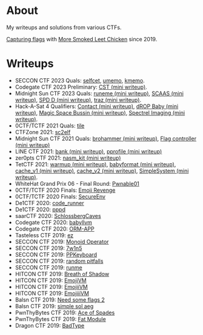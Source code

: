 # About

My writeups and solutions from various CTFs.

[Capturing flags](https://ctftime.org/user/65395) with [More Smoked Leet
Chicken](https://ctftime.org/team/1005) since 2019.

# Writeups

* SECCON CTF 2023 Quals: [selfcet](2023.09.16-SECCON_CTF_2023_Quals/selfcet),
  [umemo](2023.09.16-SECCON_CTF_2023_Quals/umemo),
  [kmemo](2023.09.16-SECCON_CTF_2023_Quals/kmemo).
* Codegate CTF 2023 Preliminary:
  [CST (mini writeup)](2023.06.17-Codegate_CTF_2023_Preliminary/CST).
* Midnight Sun CTF 2023 Quals:
  [runeme (mini writeup)](2023.04.08-Midnight_Sun_CTF_2023_Quals/runeme),
  [SCAAS (mini writeup)](2023.04.08-Midnight_Sun_CTF_2023_Quals/SCAAS),
  [SPD D (mini writeup)](2023.04.08-Midnight_Sun_CTF_2023_Quals/SPD%20D),
  [traz (mini writeup)](2023.04.08-Midnight_Sun_CTF_2023_Quals/traz).
* Hack-A-Sat 4 Qualifiers:
  [Contact (mini writeup)](2023.04.01-Hack-A-Sat_4_Qualifiers/Contact),
  [dROP Baby (mini writeup)](2023.04.01-Hack-A-Sat_4_Qualifiers/dROP%20Baby),
  [Magic Space Bussin (mini writeup)](2023.04.01-Hack-A-Sat_4_Qualifiers/Magic%20Space%20Bussin),
  [Spectrel Imaging (mini writeup)](2023.04.01-Hack-A-Sat_4_Qualifiers/Spectrel%20Imaging).
* 0CTF/TCTF 2021 Quals: [tile](2021.07.03_0CTF_TCTF_2021_Quals/tile)
* CTFZone 2021: [sc2elf](2021.06.26-CTFZone_2021/sc2elf)
* Midnight Sun CTF 2021 Quals: [brohammer (mini writeup)](
  2021.04.09-Midnight_Sun_CTF_2021_Quals/brohammer), [Flag controller (mini
  writeup)](2021.04.09-Midnight_Sun_CTF_2021_Quals/Flag%20controller)
* LINE CTF 2021: [bank (mini writeup)](2021.03.20-LINE_CTF_2021/bank),
  [pprofile (mini writeup)](2021.03.20-LINE_CTF_2021/pprofile)
* zer0pts CTF 2021: [nasm_kit (mini writeup)](2021.03.06-zer0pts_CTF_2021/nasm_kit)
* TetCTF 2021: [warmup (mini writeup)](2021.01.01-TetCTF_2021/warmup),
  [babyformat (mini writeup)](2021.01.01-TetCTF_2021/babyformat),
  [cache_v1 (mini writeup)](2021.01.01-TetCTF_2021/cache_v1),
  [cache_v2 (mini writeup)](2021.01.01-TetCTF_2021/cache_v2),
  [SimpleSystem (mini writeup)](2021.01.01-TetCTF_2021/SimpleSystem).
* WhiteHat Grand Prix 06 - Final Round: [Pwnable01](2020.12.27-WhiteHat_Grand_Prix_06_-_Final_Round/Pwnable01)
* 0CTF/TCTF 2020 Finals: [Emoji Revenge](2020.09.26-0CTF_TCTF_2020_Finals/Emoji%20Revenge)
* 0CTF/TCTF 2020 Finals: [SecureEnv](2020.09.26-0CTF_TCTF_2020_Finals/SecureEnv)
* De1CTF 2020: [code_runner](2020.05.02-De1CTF_2020/code_runner)
* De1CTF 2020: [pppd](2020.05.02-De1CTF_2020/pppd)
* saarCTF 2020: [SchlossbergCaves](2020.03.21-saarCTF_2020/SchlossbergCaves)
* Codegate CTF 2020: [babyllvm](2020.02.08-Codegate_CTF_2020_Preliminary/babyllvm)
* Codegate CTF 2020: [ORM-APP](2020.02.08-Codegate_CTF_2020_Preliminary/ORM-APP)
* Tasteless CTF 2019: [ez](2019.10.26-Tasteless_CTF_2019/pwn-ez)
* SECCON CTF 2019: [Monoid Operator](2019.10.19-SECCON_CTF_2019/pwn-Monoid_Operator)
* SECCON CTF 2019: [7w1n5](2019.10.19-SECCON_CTF_2019/reversing-7w1n5)
* SECCON CTF 2019: [PPKeyboard](2019.10.19-SECCON_CTF_2019/reversing-PPKeyboard)
* SECCON CTF 2019: [random pitfalls](2019.10.19-SECCON_CTF_2019/reversing-random_pitfalls)
* SECCON CTF 2019: [runme](2019.10.19-SECCON_CTF_2019/reversing-runme)
* HITCON CTF 2019: [Breath of Shadow](2019.10.12-HITCON_CTF_2019/pwn-Breath_of_Shadow)
* HITCON CTF 2019: [EmojiVM](2019.10.12-HITCON_CTF_2019/reverse-EmojiVM)
* HITCON CTF 2019: [EmojiiVM](2019.10.12-HITCON_CTF_2019/misc-EmojiiVM)
* HITCON CTF 2019: [EmojiiiVM](2019.10.12-HITCON_CTF_2019/pwn-EmojiiiVM)
* Balsn CTF 2019: [Need some flags 2](2019.10.05-Balsn_CTF_2019/misc-Need_some_flags_2)
* Balsn CTF 2019: [simple sol aeg](2019.10.05-Balsn_CTF_2019/smart_contract-simple_sol_aeg)
* PwnThyBytes CTF 2019: [Ace of Spades](2019.09.28-PwnThyBytes_CTF_2019/memory_corruption-Ace_of_Spades)
* PwnThyBytes CTF 2019: [Fat Module](2019.09.28-PwnThyBytes_CTF_2019/reverse_engineering-Fat_Module)
* Dragon CTF 2019: [BadType](2019.09.21-Teaser_Dragon_CTF_2019/reverse_engineering-BadType)
